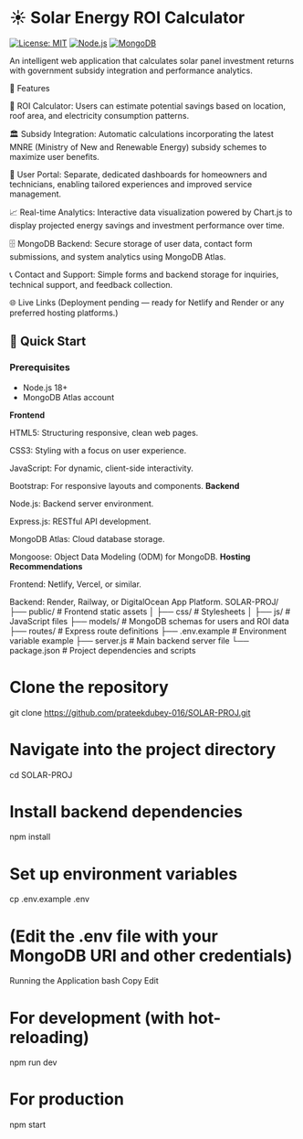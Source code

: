 # ☀️ Solar Energy ROI Calculator

[![License: MIT](https://img.shields.io/badge/License-MIT-yellow.svg)](https://opensource.org/licenses/MIT)
[![Node.js](https://img.shields.io/badge/Node.js-18-green)](https://nodejs.org/)
[![MongoDB](https://img.shields.io/badge/MongoDB-5.0-blue)](https://www.mongodb.com/)

An intelligent web application that calculates solar panel investment returns with government subsidy integration and performance analytics.

🌟 Features

🔢 ROI Calculator: Users can estimate potential savings based on location, roof area, and electricity consumption patterns.

🏛️ Subsidy Integration: Automatic calculations incorporating the latest MNRE (Ministry of New and Renewable Energy) subsidy schemes to maximize user benefits.

👥 User Portal: Separate, dedicated dashboards for homeowners and technicians, enabling tailored experiences and improved service management.

📈 Real-time Analytics: Interactive data visualization powered by Chart.js to display projected energy savings and investment performance over time.

🗄️ MongoDB Backend: Secure storage of user data, contact form submissions, and system analytics using MongoDB Atlas.

📞 Contact and Support: Simple forms and backend storage for inquiries, technical support, and feedback collection.

🌐 Live Links (Deployment pending — ready for Netlify and Render or any preferred hosting platforms.)


## 🚀 Quick Start

### Prerequisites
- Node.js 18+
- MongoDB Atlas account

**Frontend**

HTML5: Structuring responsive, clean web pages.

CSS3: Styling with a focus on user experience.

JavaScript: For dynamic, client-side interactivity.

Bootstrap: For responsive layouts and components.
**Backend**

Node.js: Backend server environment.

Express.js: RESTful API development.

MongoDB Atlas: Cloud database storage.

Mongoose: Object Data Modeling (ODM) for MongoDB.
**Hosting Recommendations**

Frontend: Netlify, Vercel, or similar.

Backend: Render, Railway, or DigitalOcean App Platform.
SOLAR-PROJ/
├── public/             # Frontend static assets
│   ├── css/             # Stylesheets
│   ├── js/              # JavaScript files
├── models/             # MongoDB schemas for users and ROI data
├── routes/             # Express route definitions
├── .env.example        # Environment variable example
├── server.js           # Main backend server file
└── package.json        # Project dependencies and scripts

# Clone the repository
git clone https://github.com/prateekdubey-016/SOLAR-PROJ.git

# Navigate into the project directory
cd SOLAR-PROJ

# Install backend dependencies
npm install

# Set up environment variables
cp .env.example .env
# (Edit the .env file with your MongoDB URI and other credentials)
Running the Application
bash
Copy
Edit
# For development (with hot-reloading)
npm run dev

# For production
npm start

